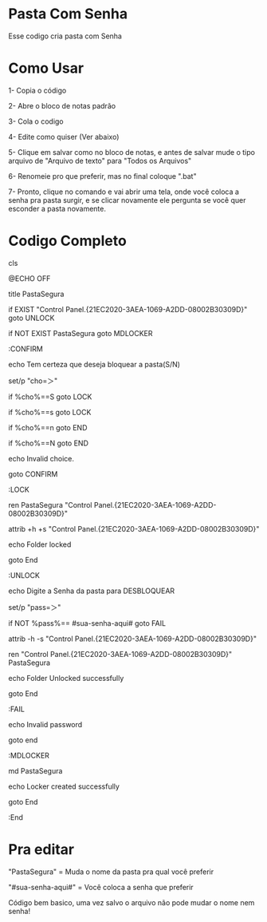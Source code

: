 # Pasta Com Senha
 Esse codigo cria pasta com Senha

# Como Usar

1- Copia o código

2- Abre o bloco de notas padrão

3- Cola o codigo

4- Edite como quiser (Ver abaixo)

5- Clique em salvar como no bloco de notas, e antes de salvar mude o tipo arquivo de "Arquivo de texto" para "Todos os Arquivos" 

6- Renomeie pro que preferir, mas no final coloque ".bat"

7- Pronto, clique no comando e vai abrir uma tela, onde você coloca a senha pra pasta surgir, e se clicar novamente ele pergunta se você quer 
esconder a pasta novamente.

# Codigo Completo

cls

@ECHO OFF

title PastaSegura

if EXIST "Control Panel.{21EC2020-3AEA-1069-A2DD-08002B30309D}" goto UNLOCK

if NOT EXIST PastaSegura goto MDLOCKER

:CONFIRM

echo Tem certeza que deseja bloquear a pasta(S/N)

set/p "cho=＞"

if %cho%==S goto LOCK

if %cho%==s goto LOCK

if %cho%==n goto END

if %cho%==N goto END

echo Invalid choice.

goto CONFIRM

:LOCK

ren PastaSegura "Control Panel.{21EC2020-3AEA-1069-A2DD-08002B30309D}"

attrib +h +s "Control Panel.{21EC2020-3AEA-1069-A2DD-08002B30309D}"

echo Folder locked

goto End

:UNLOCK

echo Digite a Senha da pasta para DESBLOQUEAR

set/p "pass=＞"

if NOT %pass%== #sua-senha-aqui# goto FAIL

attrib -h -s "Control Panel.{21EC2020-3AEA-1069-A2DD-08002B30309D}"

ren "Control Panel.{21EC2020-3AEA-1069-A2DD-08002B30309D}" PastaSegura

echo Folder Unlocked successfully

goto End

:FAIL

echo Invalid password

goto end

:MDLOCKER

md PastaSegura

echo Locker created successfully

goto End

:End

# Pra editar
"PastaSegura" = Muda o nome da pasta pra qual você preferir

"#sua-senha-aqui#" = Você coloca a senha que preferir

Código bem basico, uma vez salvo o arquivo não pode mudar o nome nem senha!